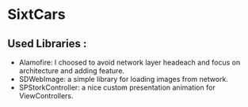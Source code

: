 # SixtCars

## Used Libraries :

- Alamofire: I choosed to avoid network layer headeach and focus on architecture and adding feature.
- SDWebImage: a simple library for loading images from network.
- SPStorkController: a nice custom presentation animation for ViewControllers. 
